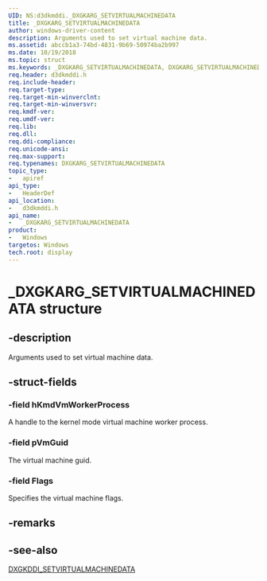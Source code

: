 ```yaml
---
UID: NS:d3dkmddi._DXGKARG_SETVIRTUALMACHINEDATA
title: _DXGKARG_SETVIRTUALMACHINEDATA
author: windows-driver-content
description: Arguments used to set virtual machine data.
ms.assetid: abccb1a3-74bd-4831-9b69-50974ba2b997
ms.date: 10/19/2018
ms.topic: struct
ms.keywords: _DXGKARG_SETVIRTUALMACHINEDATA, DXGKARG_SETVIRTUALMACHINEDATA,
req.header: d3dkmddi.h
req.include-header:
req.target-type:
req.target-min-winverclnt:
req.target-min-winversvr:
req.kmdf-ver:
req.umdf-ver:
req.lib:
req.dll:
req.ddi-compliance:
req.unicode-ansi:
req.max-support:
req.typenames: DXGKARG_SETVIRTUALMACHINEDATA
topic_type:
-	apiref
api_type:
-	HeaderDef
api_location:
-	d3dkmddi.h
api_name:
-	_DXGKARG_SETVIRTUALMACHINEDATA
product:
-	Windows
targetos: Windows
tech.root: display
---
```


# _DXGKARG_SETVIRTUALMACHINEDATA structure

## -description

Arguments used to set virtual machine data.

## -struct-fields

### -field hKmdVmWorkerProcess

A handle to the kernel mode virtual machine worker process.

### -field pVmGuid

The virtual machine guid.

### -field Flags

Specifies the virtual machine flags.

## -remarks

## -see-also

[DXGKDDI_SETVIRTUALMACHINEDATA](nc-d3dkmddi-dxgkddi_setvirtualmachinedata.md)
